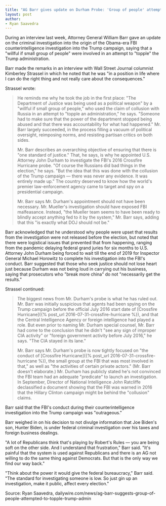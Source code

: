 ```yaml
---
title: "AG Barr gives update on Durham Probe: 'Group of people' attempted to 'topple' Trump admin"
layout: post
author:
- Ryan Saavedra
---
```


During an interview last week, Attorney General William Barr gave an update on the criminal investigation into the origin of the Obama-era FBI counterintelligence investigation into the Trump campaign, saying that a "willful if small group of people" were involved in an attempt to "topple" the Trump administration.

Barr made the remarks in an interview with Wall Street Journal columnist Kimberley Strassel in which he noted that he was "in a position in life where I can do the right thing and not really care about the consequences."

Strassel wrote:

> He reminds me why he took the job in the first place: "The Department of Justice was being used as a political weapon" by a "willful if small group of people," who used the claim of collusion with Russia in an attempt to "topple an administration," he says. "Someone had to make sure that the power of the department stopped being abused and that there was accountability for what had happened." Mr. Barr largely succeeded, in the process filling a vacuum of political oversight, reimposing norms, and resisting partisan critics on both sides.
>
> Mr. Barr describes an overarching objective of ensuring that there is "one standard of justice." That, he says, is why he appointed U.S. Attorney John Durham to investigate the FBI's 2016 Crossfire Hurricane probe. "Of course the Russians did bad things in the election," he says. "But the idea that this was done with the collusion of the Trump campaign — there was never any evidence. It was entirely made up." The country deserved to know how the world's premier law-enforcement agency came to target and spy on a presidential campaign.
>
> Mr. Barr says Mr. Durham's appointment should not have been necessary. Mr. Mueller's investigation should have exposed FBI malfeasance. Instead, "the Mueller team seems to have been ready to blindly accept anything fed to it by the system," Mr. Barr says, adding that this "is exactly what DOJ should not be."

Barr acknowledged that he understood why people were upset that results from the investigation were not released before the election, but noted that there were logistical issues that prevented that from happening, ranging from the pandemic delaying federal grand juries for six months to U.S. Attorney John Durham being forced to wait till the end of 2019 for Inspector General Michael Horowitz to complete his investigation into the FBI's conduct. Barr suggested that those who seek justice should not lose heart just because Durham was not being loud in carrying out his business, saying that prosecutors who "break more china" do not "necessarily get the results."

Strassel continued:

> The biggest news from Mr. Durham's probe is what he has ruled out. Mr. Barr was initially suspicious that agents had been spying on the Trump campaign before the official July 2016 start date of [Crossfire Hurricane]({% post_url 2016-07-31-crossfire-hurricane %}), and that the Central Intelligence Agency or foreign intelligence had played a role. But even prior to naming Mr. Durham special counsel, Mr. Barr had come to the conclusion that he didn't "see any sign of improper CIA activity" or "foreign government activity before July 2016," he says. "The CIA stayed in its lane."
>
> Mr. Barr says Mr. Durham's probe is now tightly focused on "the conduct of [Crossfire Hurricane]({% post_url 2016-07-31-crossfire-hurricane %}), the small group at the FBI that was most involved in that," as well as "the activities of certain private actors." (Mr. Barr doesn't elaborate.) Mr. Durham has publicly stated he's not convinced the FBI team had an adequate "predicate" to launch an investigation. In September, Director of National Intelligence John Ratcliffe declassified a document showing that the FBI was warned in 2016 that the Hillary Clinton campaign might be behind the "collusion" claims.

Barr said that the FBI's conduct during their counterintelligence investigation into the Trump campaign was "outrageous."

Barr weighed in on his decision to not divulge information that Joe Biden's son, Hunter Biden, is under federal criminal investigation over his taxes and foreign business dealings.

"A lot of Republicans think that's playing by Robert's Rules — you are being soft on the other side. And I understand that frustration," Barr said. "It's painful that the system is used against Republicans and there is an AG not willing to do the same thing against Democrats. But that is the only way we find our way back."

"Think about the power it would give the federal bureaucracy," Barr said. "The standard for investigating someone is low. So just gin up an investigation, make it public, affect every election."

Source: Ryan Saavedra, dailywire.com/news/ag-barr-suggests-group-of-people-attempted-to-topple-trump-admin
